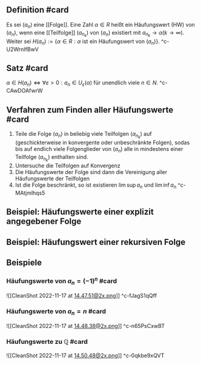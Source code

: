 ## Definition #card 
Es sei $\left(a_n\right)$ eine [[Folge]]. Eine Zahl $\alpha \in R$ heißt ein Häufungswert (HW) von $\left(a_n\right)$, wenn eine [[Teilfolge]] $\left(a_{n_k}\right)$ von $\left(a_n\right)$ existiert mit $a_{n_k} \rightarrow \alpha(k \rightarrow \infty)$. Weiter sei
$H\left(a_n\right):=\left\{\alpha \in R : \alpha\right.$ ist ein Häufungswert von $\left.\left(a_n\right)\right\}$.
^c-U2WrnIfBwV

## Satz #card 
$\alpha \in H\left(a_n\right) \Longleftrightarrow \forall \varepsilon>0: a_n \in U_{\varepsilon}(\alpha)$ für unendlich viele $n \in N$.
^c-CAwDOAfwrW

## Verfahren zum Finden aller Häufungswerte #card 
1. Teile die Folge $(a_n)$ in beliebig viele Teilfolgen $(a_{n_k})$ auf (geschickterweise in konvergente oder unbeschränkte Folgen), sodas bis auf endlich viele Folgenglieder von $(a_n)$ alle in mindestens einer Teilfolge $(a_{n_k})$ enthalten sind.
2. Untersuche die Teilfolgen auf Konvergenz
3. Die Häufungswerte der Folge sind dann die Vereinigung aller Häufungswerte der Teilfolgen
4. Ist die Folge beschränkt, so ist existieren $\lim \sup a_n$ und $\lim \inf a_n$ 
^c-MAtjmlhqs5

## Beispiel: Häufungswerte einer explizit angegebener Folge 

## Beispiel: Häufungswert einer rekursiven Folge

## Beispiele 
### Häufungswerte von $a_n = (-1)^n$ #card 
![[CleanShot 2022-11-17 at 14.47.51@2x.png]]
^c-fJagS1qQff
### Häufungswerte von $a_n=n$ #card 
![[CleanShot 2022-11-17 at 14.48.38@2x.png]]
^c-n65PsCxwBT
### Häufungswerte zu $\mathbb{Q}$ #card 
![[CleanShot 2022-11-17 at 14.50.48@2x.png]]
^c-0qkbe9xQVT
